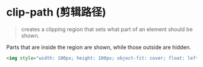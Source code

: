 # clip-path (剪辑路径)

> creates a clipping region that sets what part of an element should be shown. 

Parts that are inside the region are shown, while those outside are hidden.

```html
<img style="width: 100px; height: 100px; object-fit: cover; float: left; clip-path: polygon(50% 0, 100% 50%, 50% 100%, 0 50%);" src="https://static.independent.co.uk/2021/12/07/10/PRI213893584.jpg?quality=75&width=982&height=726&auto=webp">
```